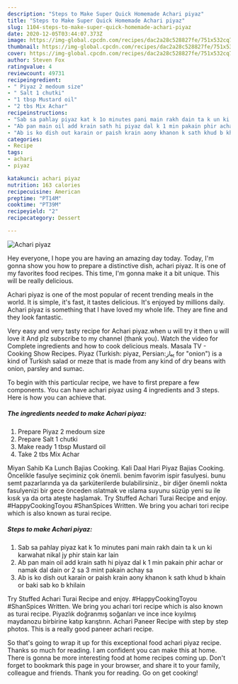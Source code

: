 ```yaml
---
description: "Steps to Make Super Quick Homemade Achari piyaz"
title: "Steps to Make Super Quick Homemade Achari piyaz"
slug: 1104-steps-to-make-super-quick-homemade-achari-piyaz
date: 2020-12-05T03:44:07.373Z
image: https://img-global.cpcdn.com/recipes/dac2a28c528827fe/751x532cq70/achari-piyaz-recipe-main-photo.jpg
thumbnail: https://img-global.cpcdn.com/recipes/dac2a28c528827fe/751x532cq70/achari-piyaz-recipe-main-photo.jpg
cover: https://img-global.cpcdn.com/recipes/dac2a28c528827fe/751x532cq70/achari-piyaz-recipe-main-photo.jpg
author: Steven Fox
ratingvalue: 4
reviewcount: 49731
recipeingredient:
- " Piyaz 2 medoum size"
- " Salt 1 chutki"
- "1 tbsp Mustard oil"
- "2 tbs Mix Achar"
recipeinstructions:
- "Sab sa pahlay piyaz kat k 1o minutes pani main rakh dain ta k un ki karwahat nikal jy phir stain kar lain"
- "Ab pan main oil add krain sath hi piyaz dal k 1 min pakain phir achar or namak dal dain or 2 sa 3 mint pakain achay sa"
- "Ab is ko dish out karain or paish krain aony khanon k sath khud b khain or baki sab ko b khilain"
categories:
- Recipe
tags:
- achari
- piyaz

katakunci: achari piyaz 
nutrition: 163 calories
recipecuisine: American
preptime: "PT14M"
cooktime: "PT39M"
recipeyield: "2"
recipecategory: Dessert

---
```



![Achari piyaz](https://img-global.cpcdn.com/recipes/dac2a28c528827fe/751x532cq70/achari-piyaz-recipe-main-photo.jpg)

Hey everyone, I hope you are having an amazing day today. Today, I'm gonna show you how to prepare a distinctive dish, achari piyaz. It is one of my favorites food recipes. This time, I'm gonna make it a bit unique. This will be really delicious.

Achari piyaz is one of the most popular of recent trending meals in the world. It is simple, it's fast, it tastes delicious. It's enjoyed by millions daily. Achari piyaz is something that I have loved my whole life. They are fine and they look fantastic.

Very easy and very tasty recipe for Achari piyaz.when u will try it then u will love it And plz subscribe to my channel (thank you). Watch the video for Complete ingredients and how to cook delicious meals. Masala TV - Cooking Show Recipes. Piyaz (Turkish: piyaz, Persian:پیاز for &#34;onion&#34;) is a kind of Turkish salad or meze that is made from any kind of dry beans with onion, parsley and sumac.


To begin with this particular recipe, we have to first prepare a few components. You can have achari piyaz using 4 ingredients and 3 steps. Here is how you can achieve that.

<!--inarticleads1-->

##### The ingredients needed to make Achari piyaz:

1. Prepare  Piyaz 2 medoum size
1. Prepare  Salt 1 chutki
1. Make ready 1 tbsp Mustard oil
1. Take 2 tbs Mix Achar


Miyan Sahib Ka Lunch Bajias Cooking. Kali Daal Hari Piyaz Bajias Cooking. Öncelikle fasulye seçiminiz çok önemli. benim favorim ispir fasulyesi. bunu semt pazarlarında ya da şarküterilerde bulabilirsiniz., bir diğer önemli nokta fasulyenizi bir gece önceden ıslatmak ve ıslama suyunu süzüp yeni su ile kısık ya da orta ateşte haşlamak. Try Stuffed Achari Turai Recipe and enjoy. #HappyCookingToyou #ShanSpices Written. We bring you achari tori recipe which is also known as turai recipe. 

<!--inarticleads2-->

##### Steps to make Achari piyaz:

1. Sab sa pahlay piyaz kat k 1o minutes pani main rakh dain ta k un ki karwahat nikal jy phir stain kar lain
1. Ab pan main oil add krain sath hi piyaz dal k 1 min pakain phir achar or namak dal dain or 2 sa 3 mint pakain achay sa
1. Ab is ko dish out karain or paish krain aony khanon k sath khud b khain or baki sab ko b khilain


Try Stuffed Achari Turai Recipe and enjoy. #HappyCookingToyou #ShanSpices Written. We bring you achari tori recipe which is also known as turai recipe. Piyazlık doğranmış soğanları ve ince ince kıyılmış maydanozu birbirine katıp karıştırın. Achari Paneer Recipe with step by step photos. This is a really good paneer achari recipe. 

So that's going to wrap it up for this exceptional food achari piyaz recipe. Thanks so much for reading. I am confident you can make this at home. There is gonna be more interesting food at home recipes coming up. Don't forget to bookmark this page in your browser, and share it to your family, colleague and friends. Thank you for reading. Go on get cooking!

